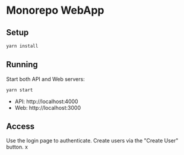 # Monorepo WebApp

## Setup

```bash
yarn install
```

## Running

Start both API and Web servers:

```bash
yarn start
```

- API: http://localhost:4000
- Web: http://localhost:3000

## Access

Use the login page to authenticate. Create users via the "Create User" button.
x